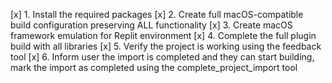 [x] 1. Install the required packages
[x] 2. Create full macOS-compatible build configuration preserving ALL functionality
[x] 3. Create macOS framework emulation for Replit environment
[x] 4. Complete the full plugin build with all libraries
[x] 5. Verify the project is working using the feedback tool
[x] 6. Inform user the import is completed and they can start building, mark the import as completed using the complete_project_import tool